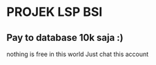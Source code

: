 <h1> PROJEK LSP BSI </h1>
<h2>  Pay to database 10k saja :)  </h2>
nothing is free in this world
Just chat this account

